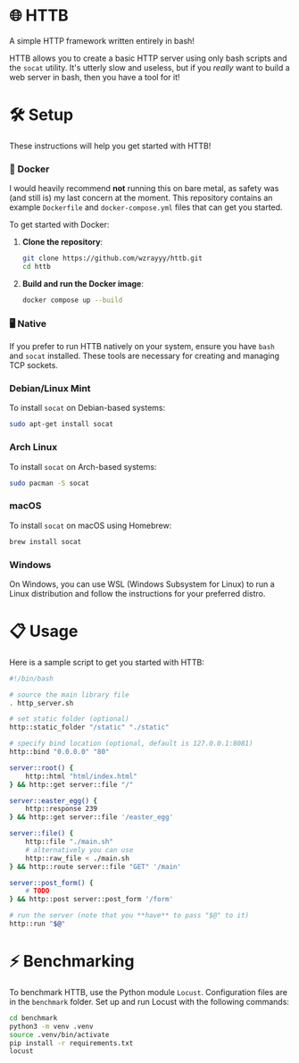 # 🌐 HTTB
A simple HTTP framework written entirely in bash!

HTTB allows you to create a basic HTTP server using only bash scripts and the `socat` utility. It's utterly slow and useless, but if you _really_ want to build a web server in bash, then you have a tool for it!

# 🛠️ Setup
These instructions will help you get started with HTTB!

### 🐋 Docker
I would heavily recommend **not** running this on bare metal, as safety was (and still is) my last concern at the moment. This repository contains an example `Dockerfile` and `docker-compose.yml` files that can get you started.

To get started with Docker:

1. **Clone the repository**:
    ```sh
    git clone https://github.com/wzrayyy/httb.git
    cd httb
    ```

2. **Build and run the Docker image**:
    ```sh
    docker compose up --build
    ```

### 🖥️ Native
If you prefer to run HTTB natively on your system, ensure you have `bash` and `socat` installed. These tools are necessary for creating and managing TCP sockets.

### Debian/Linux Mint
To install `socat` on Debian-based systems:
```bash
sudo apt-get install socat
```

### Arch Linux
To install `socat` on Arch-based systems:
```bash
sudo pacman -S socat
```

### macOS
To install `socat` on macOS using Homebrew:
```bash
brew install socat
```

### Windows
On Windows, you can use WSL (Windows Subsystem for Linux) to run a Linux distribution and follow the instructions for your preferred distro.

# 📋 Usage
Here is a sample script to get you started with HTTB:

```sh
#!/bin/bash

# source the main library file
. http_server.sh

# set static folder (optional)
http::static_folder "/static" "./static"

# specify bind location (optional, default is 127.0.0.1:8081)
http::bind "0.0.0.0" "80"

server::root() {
    http::html "html/index.html"
} && http::get server::file "/"

server::easter_egg() {
    http::response 239
} && http::get server::file '/easter_egg'

server::file() {
    http::file "./main.sh"
    # alternatively you can use
    http::raw_file < ./main.sh
} && http::route server::file "GET" '/main'

server::post_form() {
    # TODO
} && http::post server::post_form '/form'

# run the server (note that you **have** to pass "$@" to it)
http::run "$@"
```

# ⚡ Benchmarking
To benchmark HTTB, use the Python module `Locust`. Configuration files are in the `benchmark` folder. Set up and run Locust with the following commands:

```sh
cd benchmark
python3 -m venv .venv
source .venv/bin/activate
pip install -r requirements.txt
locust
```
